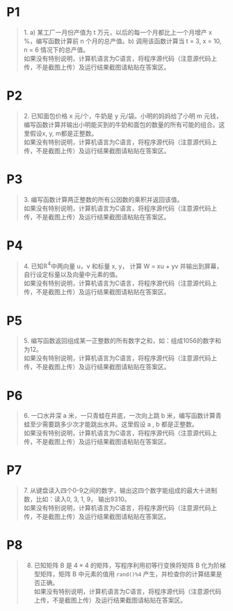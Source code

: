 # P1

> 1\. a) 某工厂一月份产值为 t 万元，以后的每一个月都比上一个月增产 x %，编写函数计算前 n 个月的总产值。b) 调用该函数计算当 t = 3, x = 10, n = 6 情况下的总产值。\
如果没有特别说明，计算机语言为C语言，将程序源代码（注意源代码上传，不是截图上传）及运行结果截图请粘贴在答案区。

# P2

> 2\. 已知面包价格 x 元/个，牛奶是 y 元/袋。小明的妈妈给了小明 m 元钱，编写函数计算并输出小明能买到的牛奶和面包的数量的所有可能的组合。这里假设x, y, m都是正整数。\
如果没有特别说明，计算机语言为C语言，将程序源代码（注意源代码上传，不是截图上传）及运行结果截图请粘贴在答案区。

# P3

> 3\. 编写函数计算两正整数的所有公因数的乘积并返回该值。\
如果没有特别说明，计算机语言为C语言，将程序源代码（注意源代码上传，不是截图上传）及运行结果截图请粘贴在答案区。

# P4

> 4\. 已知$\mathbb{R}^4$中两向量 u，v 和标量 x, y， 计算  W = xu + yv 并输出到屏幕，自行设定标量以及向量中元素的值。\
如果没有特别说明，计算机语言为C语言，将程序源代码（注意源代码上传，不是截图上传）及运行结果截图请粘贴在答案区。

# P5

> 5\. 编写函数返回组成某一正整数的所有数字之和，如：组成1056的数字和为12。\
如果没有特别说明，计算机语言为C语言，将程序源代码（注意源代码上传，不是截图上传）及运行结果截图请粘贴在答案区。

# P6

> 6\. 一口水井深 a 米，一只青蛙在井底，一次向上跳 b 米，编写函数计算青蛙至少需要跳多少次才能跳出水井。这里假设 a , b 都是正整数。\
如果没有特别说明，计算机语言为C语言，将程序源代码（注意源代码上传，不是截图上传）及运行结果截图请粘贴在答案区。

# P7

> 7\. 从键盘读入四个0-9之间的数字，输出这四个数字能组成的最大十进制数，比如：读入0, 3, 1, 9， 输出9310。\
如果没有特别说明，计算机语言为C语言，将程序源代码（注意源代码上传，不是截图上传）及运行结果截图请粘贴在答案区。

# P8

> 8. 已知矩阵 B 是 $4\times4$ 的矩阵，写程序利用初等行变换将矩阵 B 化为阶梯型矩阵，矩阵 B 中元素的值用 `rand()%4` 产生，并检查你的计算结果是否正确。\
如果没有特别说明，计算机语言为C语言，将程序源代码（注意源代码上传，不是截图上传）及运行结果截图请粘贴在答案区。

